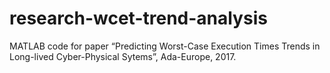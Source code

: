 # research-wcet-trend-analysis
MATLAB code for paper “Predicting Worst-Case Execution Times Trends in Long-lived Cyber-Physical Sytems”, Ada-Europe, 2017.
